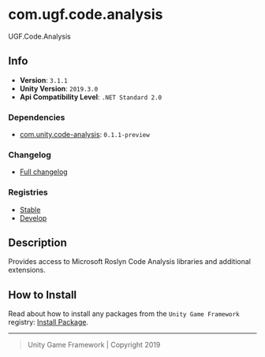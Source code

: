 # com.ugf.code.analysis

UGF.Code.Analysis

## Info

- **Version**: `3.1.1`
- **Unity Version**: `2019.3.0`
- **Api Compatibility Level**: `.NET Standard 2.0`

### Dependencies

- [com.unity.code-analysis](https://bintray.com/unity/unity/com.unity.code-analysis): `0.1.1-preview`

### Changelog

- [Full changelog][1]

### Registries

- [Stable][2]
- [Develop][3]

## Description

Provides access to Microsoft Roslyn Code Analysis libraries and additional extensions.

## How to Install

Read about how to install any packages from the `Unity Game Framework` registry: [Install Package][4].

---
> Unity Game Framework | Copyright 2019

[1]: changelog.md
[2]: https://bintray.com/unity-game-framework/stable/com.ugf.code.analysis
[3]: https://bintray.com/unity-game-framework/dev/com.ugf.code.analysis
[4]: https://github.com/unity-game-framework/ugf-documentation/wiki/Install-Package
